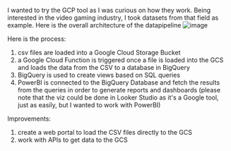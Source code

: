I wanted to try the GCP tool as I was curious on how they work. Being interested in the video gaming industry, I took datasets from that field as example.
Here is the overall architecture of the datapipeline
![image](https://github.com/valentinjoseph/gamespot/assets/96952537/55a29ddb-fd06-4e78-b625-63b5643c79e7)

Here is the process:
1. csv files are loaded into a Google Cloud Storage Bucket
2. a Google Cloud Function is triggered once a file is loaded into the GCS and loads the data from the CSV to a database in BigQuery
3. BigQuery is used to create views based on SQL queries
4. PowerBI is connected to the BigQuery Database and fetch the results from the queries in order to generate reports and dashboards
   (please note that the viz could be done in Looker Studio as it's a Google tool, just as easily, but I wanted to work with PowerBI)

Improvements:
1. create a web portal to load the CSV files directly to the GCS
2. work with APIs to get data to the GCS

